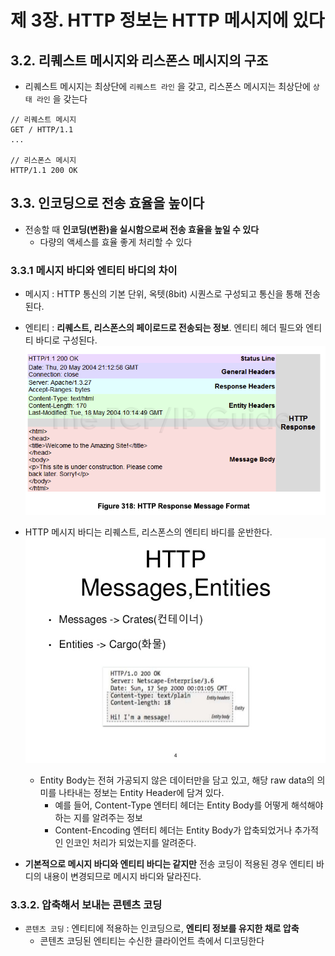 # 제 3장. HTTP 정보는 HTTP 메시지에 있다
## 3.2. 리퀘스트 메시지와 리스폰스 메시지의 구조
- 리퀘스트 메시지는 최상단에 `리퀘스트 라인` 을 갖고, 리스폰스 메시지는 최상단에 `상태 라인` 을 갖는다
```http
// 리퀘스트 메시지
GET / HTTP/1.1
...

// 리스폰스 메시지
HTTP/1.1 200 OK
```

## 3.3. 인코딩으로 전송 효율을 높이다
- 전송할 때 **인코딩(변환)을 실시함으로써 전송 효율을 높일 수 있다**
  - 다량의 액세스를 효율 좋게 처리할 수 있다

### 3.3.1 메시지 바디와 엔티티 바디의 차이
- 메시지 : HTTP 통신의 기본 단위, 옥텟(8bit) 시퀀스로 구성되고 통신을 통해 전송된다.
- 엔티티 : **리퀘스트, 리스폰스의 페이로드로 전송되는 정보**. 엔티티 헤더 필드와 엔티티 바디로 구성된다.
![alt text](image-1.png)
- HTTP 메시지 바디는 리퀘스트, 리스폰스의 엔티티 바디를 운반한다. 
![alt text](image.png)
    - Entity Body는 전혀 가공되지 않은 데이터만을 담고 있고, 해당 raw data의 의미를 나타내는 정보는 Entity Header에 담겨 있다. 
      - 예를 들어, Content-Type 엔터티 헤더는 Entity Body를 어떻게 해석해야 하는 지를 알려주는 정보
      - Content-Encoding 엔터티 헤더는 Entity Body가 압축되었거나 추가적인 인코인 처리가 되었는지를 알려준다.

- **기본적으로 메시지 바디와 엔티티 바디는 같지만** 전송 코딩이 적용된 경우 엔티티 바디의 내용이 변경되므로 메시지 바디와 달라진다.

### 3.3.2. 압축해서 보내는 콘텐츠 코딩
- `콘텐츠 코딩` : 엔티티에 적용하는 인코딩으로, **엔티티 정보를 유지한 채로 압축**
  - 콘텐츠 코딩된 엔티티는 수신한 클라이언트 측에서 디코딩한다